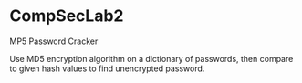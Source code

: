 # CompSecLab2
MP5 Password Cracker

Use MD5 encryption algorithm on a dictionary of passwords, then compare to given hash values to find unencrypted password.
